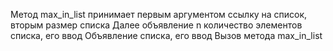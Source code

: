 Метод max_in_list принимает первым аргументом ссылку на список, вторым размер списка
Далее объявление n количество элементов списка, его ввод
Объявление списка, его ввод
Вызов метода max_in_list
